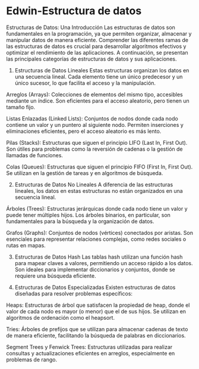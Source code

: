 # Edwin-Estructura de datos

Estructuras de Datos: Una Introducción
Las estructuras de datos son fundamentales en la programación, ya que permiten organizar, almacenar y manipular datos de manera eficiente. Comprender las diferentes ramas de las estructuras de datos es crucial para desarrollar algoritmos efectivos y optimizar el rendimiento de las aplicaciones. A continuación, se presentan las principales categorías de estructuras de datos y sus aplicaciones.

1. Estructuras de Datos Lineales
Estas estructuras organizan los datos en una secuencia lineal. Cada elemento tiene un único predecesor y un único sucesor, lo que facilita el acceso y la manipulación.

Arreglos (Arrays): Colecciones de elementos del mismo tipo, accesibles mediante un índice. Son eficientes para el acceso aleatorio, pero tienen un tamaño fijo.

Listas Enlazadas (Linked Lists): Conjuntos de nodos donde cada nodo contiene un valor y un puntero al siguiente nodo. Permiten inserciones y eliminaciones eficientes, pero el acceso aleatorio es más lento.

Pilas (Stacks): Estructuras que siguen el principio LIFO (Last In, First Out). Son útiles para problemas como la reversión de cadenas o la gestión de llamadas de funciones.

Colas (Queues): Estructuras que siguen el principio FIFO (First In, First Out). Se utilizan en la gestión de tareas y en algoritmos de búsqueda.

2. Estructuras de Datos No Lineales
A diferencia de las estructuras lineales, los datos en estas estructuras no están organizados en una secuencia lineal.

Árboles (Trees): Estructuras jerárquicas donde cada nodo tiene un valor y puede tener múltiples hijos. Los árboles binarios, en particular, son fundamentales para la búsqueda y la organización de datos.

Grafos (Graphs): Conjuntos de nodos (vértices) conectados por aristas. Son esenciales para representar relaciones complejas, como redes sociales o rutas en mapas.

3. Estructuras de Datos Hash
Las tablas hash utilizan una función hash para mapear claves a valores, permitiendo un acceso rápido a los datos. Son ideales para implementar diccionarios y conjuntos, donde se requiere una búsqueda eficiente.

4. Estructuras de Datos Especializadas
Existen estructuras de datos diseñadas para resolver problemas específicos:

Heaps: Estructuras de árbol que satisfacen la propiedad de heap, donde el valor de cada nodo es mayor (o menor) que el de sus hijos. Se utilizan en algoritmos de ordenación como el heapsort.

Tries: Árboles de prefijos que se utilizan para almacenar cadenas de texto de manera eficiente, facilitando la búsqueda de palabras en diccionarios.

Segment Trees y Fenwick Trees: Estructuras utilizadas para realizar consultas y actualizaciones eficientes en arreglos, especialmente en problemas de rango.
